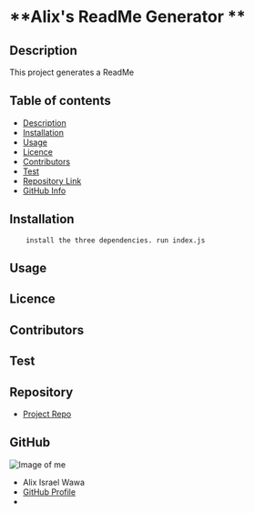
# **Alix's ReadMe Generator **



## Description 

This project generates a ReadMe

## Table of contents

- [Description](#Description)
- [Installation](#Installation)
- [Usage](#Usage)
- [Licence](#Licence)
- [Contributors](#Contributors)
- [Test](#Test)
- [Repository Link](#Repository)
- [GitHub Info](#GitHub) 


## Installation

        install the three dependencies. run index.js

## Usage



## Licence



## Contributors



## Test




## Repository

- [Project Repo](https://github.com/alixwawa/readmegenerator.github.io)

## GitHub

![Image of me](https://avatars3.githubusercontent.com/u/60666160?v=4)
- Alix Israel Wawa
- [GitHub Profile](https://github.com/alixwawa)
- <null>

